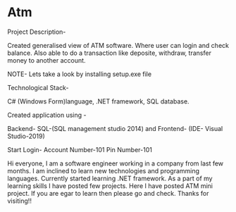 # Atm
Project Description- 

Created generalised view of ATM software. Where user can login and check balance. 
Also able to do a transaction like deposite, withdraw, transfer money to another account.

NOTE- Lets take a look by installing setup.exe file

Technological Stack- 

C# (Windows Form)language, .NET framework, SQL database.

Created application using -

Backend-
SQL-(SQL management studio 2014) and
Frontend-
(IDE- Visual Studio-2019)

Start Login-
Account Number-101
Pin Number-101

Hi everyone, I am a software engineer working in a company from last few months.
I am inclined to learn new technologies and programming languages. 
Currently started learning .NET framework.
As a part of my learning skills I have posted few projects.
Here I have posted ATM mini project.
If you are egar to learn then please go and check.
Thanks for visiting!!
